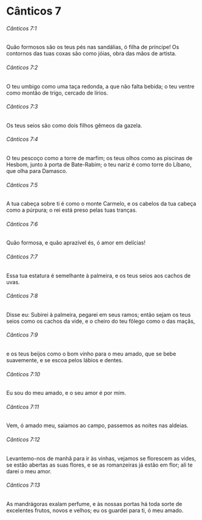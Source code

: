 # Cânticos 7

###### Cânticos 7:1

Quão formosos são os teus pés nas sandálias, ó filha de príncipe! Os contornos das tuas coxas são como jóias, obra das mãos de artista.

###### Cânticos 7:2

O teu umbigo como uma taça redonda, a que não falta bebida; o teu ventre como montão de trigo, cercado de lírios.

###### Cânticos 7:3

Os teus seios são como dois filhos gêmeos da gazela.

###### Cânticos 7:4

O teu pescoço como a torre de marfim; os teus olhos como as piscinas de Hesbom, junto à porta de Bate-Rabim; o teu nariz é como torre do Líbano, que olha para Damasco.

###### Cânticos 7:5

A tua cabeça sobre ti é como o monte Carmelo, e os cabelos da tua cabeça como a púrpura; o rei está preso pelas tuas tranças.

###### Cânticos 7:6

Quão formosa, e quão aprazível és, ó amor em delícias!

###### Cânticos 7:7

Essa tua estatura é semelhante à palmeira, e os teus seios aos cachos de uvas.

###### Cânticos 7:8

Disse eu: Subirei à palmeira, pegarei em seus ramos; então sejam os teus seios como os cachos da vide, e o cheiro do teu fôlego como o das maçãs,

###### Cânticos 7:9

e os teus beijos como o bom vinho para o meu amado, que se bebe suavemente, e se escoa pelos lábios e dentes.

###### Cânticos 7:10

Eu sou do meu amado, e o seu amor é por mim.

###### Cânticos 7:11

Vem, ó amado meu, saiamos ao campo, passemos as noites nas aldeias.

###### Cânticos 7:12

Levantemo-nos de manhã para ir às vinhas, vejamos se florescem as vides, se estão abertas as suas flores, e se as romanzeiras já estão em flor; ali te darei o meu amor.

###### Cânticos 7:13

As mandrágoras exalam perfume, e às nossas portas há toda sorte de excelentes frutos, novos e velhos; eu os guardei para ti, ó meu amado.

